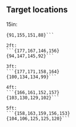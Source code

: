 ## Target locations
15in:
```{179,165,141,153}
{91,155,151,88}```

2ft:
```{177,167,146,156}
{94,147,145,92}```

3ft:
```{177,171,158,164}
{100,134,134,99}```

4ft:
```{166,161,152,157}
{103,130,129,102}```

5ft:
```{158,163,159,156,153}
{104,106,125,125,120}```
